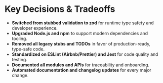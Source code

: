 # Key Decisions & Tradeoffs

- **Switched from stubbed validation to zod** for runtime type safety and developer experience.
- **Upgraded Node.js and npm** to support modern dependencies and tooling.
- **Removed all legacy stubs and TODOs** in favor of production-ready, type-safe code.
- **Standardized on ESLint (Airbnb/Prettier) and Jest** for code quality and testing.
- **Documented all modules and APIs** for traceability and onboarding.
- **Automated documentation and changelog updates** for every major change.
